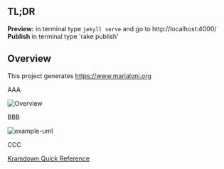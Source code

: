 ## TL;DR
**Preview:** in terminal type `jekyll serve` and go to http://localhost:4000/ \
**Publish** in terminal type 'rake publish'


## Overview
This project generates https://www.marialoni.org 

AAA

![Overview](http://www.plantuml.com/plantuml/proxy?cache=no&src=https://raw.githubusercontent.com/rednaw/site/main/marialoni.iuml)

BBB

![example-uml](http://www.plantuml.com/plantuml/proxy?cache=no&src=https://raw.githubusercontent.com/jonashackt/plantuml-markdown/master/example-uml.iuml)

CCC

[Kramdown Quick Reference](https://kramdown.gettalong.org/quickref.html)
